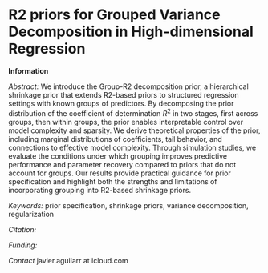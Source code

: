 # R2 priors for Grouped Variance Decomposition in High-dimensional Regression

__Information__

_Abstract:_  We introduce the Group-R2 decomposition prior, a hierarchical shrinkage prior that extends R2-based priors to structured regression settings with known groups of predictors. By decomposing the prior distribution of the coefficient of determination $R^2$ in two stages, first across groups, then within groups, the prior enables interpretable control over model complexity and sparsity. We derive theoretical properties of the prior, including marginal distributions of coefficients, tail behavior, and connections to effective model complexity. Through simulation studies, we evaluate the conditions under which grouping improves predictive performance and parameter recovery compared to priors that do not account for groups. Our results provide practical guidance for prior specification and highlight both the strengths and limitations of incorporating grouping into R2-based shrinkage priors.

_Keywords:_  prior specification, shrinkage priors, variance decomposition, regularization

_Citation:_ 

_Funding:_ 

_Contact_ javier.aguilarr at icloud.com
